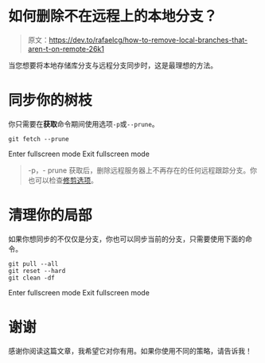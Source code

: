 # 如何删除不在远程上的本地分支？

> 原文：<https://dev.to/rafaelcg/how-to-remove-local-branches-that-aren-t-on-remote-26k1>

当您想要将本地存储库分支与远程分支同步时，这是最理想的方法。

# 同步你的树枝

你只需要在**获取**命令期间使用选项`-p`或`--prune`。

```
git fetch --prune 
```

Enter fullscreen mode Exit fullscreen mode

> -p，- prune
> 获取后，删除远程服务器上不再存在的任何远程跟踪分支。你也可以检查[修剪选项](https://git-scm.com/docs/git-fetch#git-fetch---prune)。

# 清理你的局部

如果你想同步的不仅仅是分支，你也可以同步当前的分支，只需要使用下面的命令。

```
git pull --all
git reset --hard
git clean -df 
```

Enter fullscreen mode Exit fullscreen mode

# 谢谢

感谢你阅读这篇文章，我希望它对你有用。如果你使用不同的策略，请告诉我！